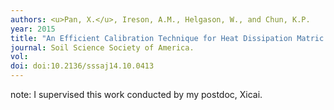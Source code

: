 ```yaml
---
authors: <u>Pan, X.</u>, Ireson, A.M., Helgason, W., and Chun, K.P.
year: 2015
title: "An Efficient Calibration Technique for Heat Dissipation Matric Water Potential Sensors."
journal: Soil Science Society of America.
vol:  
doi: doi:10.2136/sssaj14.10.0413
---
```

note: I supervised this work conducted by my postdoc, Xicai. 
